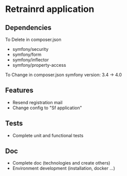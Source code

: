 # Retrainrd application

## Dependencies

To Delete in composer.json
* symfony/security
* symfony/form
* symfony/inflector
* symfony/property-access

To Change in composer.json symfony version: 3.4 -> 4.0


## Features

* Resend registration mail
* Change config to "Sf application"


## Tests

* Complete unit and functional tests


## Doc 

* Complete doc (technologies and create others)
* Environment development (installation, docker ...)
